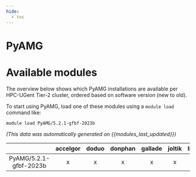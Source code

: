```yaml
---
hide:
  - toc
---
```


PyAMG
=====

# Available modules


The overview below shows which PyAMG installations are available per HPC-UGent Tier-2 cluster, ordered based on software version (new to old).

To start using PyAMG, load one of these modules using a `module load` command like:

```shell
module load PyAMG/5.2.1-gfbf-2023b
```

*(This data was automatically generated on {{modules_last_updated}})*  

| |accelgor|doduo|donphan|gallade|joltik|litleo|shinx|
| :---: | :---: | :---: | :---: | :---: | :---: | :---: | :---: |
|PyAMG/5.2.1-gfbf-2023b|x|x|x|x|x|x|x|
